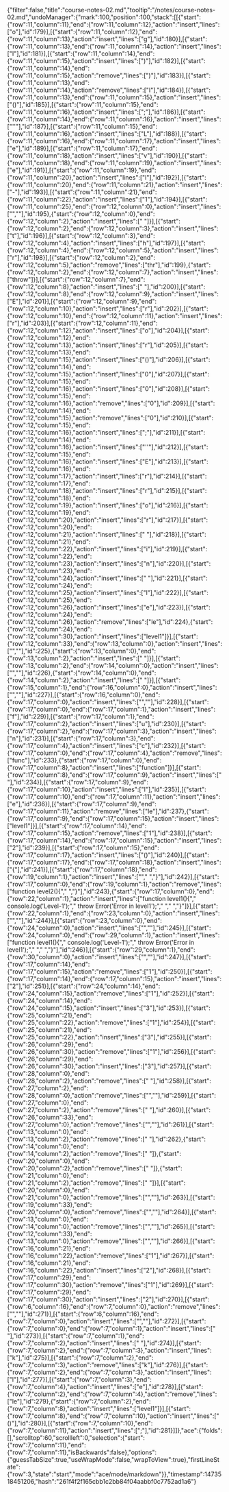 {"filter":false,"title":"course-notes-02.md","tooltip":"/notes/course-notes-02.md","undoManager":{"mark":100,"position":100,"stack":[[{"start":{"row":11,"column":11},"end":{"row":11,"column":12},"action":"insert","lines":["o"],"id":179}],[{"start":{"row":11,"column":12},"end":{"row":11,"column":13},"action":"insert","lines":["g"],"id":180}],[{"start":{"row":11,"column":13},"end":{"row":11,"column":14},"action":"insert","lines":["I"],"id":181}],[{"start":{"row":11,"column":14},"end":{"row":11,"column":15},"action":"insert","lines":[")"],"id":182}],[{"start":{"row":11,"column":14},"end":{"row":11,"column":15},"action":"remove","lines":[")"],"id":183}],[{"start":{"row":11,"column":13},"end":{"row":11,"column":14},"action":"remove","lines":["I"],"id":184}],[{"start":{"row":11,"column":13},"end":{"row":11,"column":15},"action":"insert","lines":["()"],"id":185}],[{"start":{"row":11,"column":15},"end":{"row":11,"column":16},"action":"insert","lines":[";"],"id":186}],[{"start":{"row":11,"column":14},"end":{"row":11,"column":16},"action":"insert","lines":["''"],"id":187}],[{"start":{"row":11,"column":15},"end":{"row":11,"column":16},"action":"insert","lines":["L"],"id":188}],[{"start":{"row":11,"column":16},"end":{"row":11,"column":17},"action":"insert","lines":["e"],"id":189}],[{"start":{"row":11,"column":17},"end":{"row":11,"column":18},"action":"insert","lines":["v"],"id":190}],[{"start":{"row":11,"column":18},"end":{"row":11,"column":19},"action":"insert","lines":["e"],"id":191}],[{"start":{"row":11,"column":19},"end":{"row":11,"column":20},"action":"insert","lines":["l"],"id":192}],[{"start":{"row":11,"column":20},"end":{"row":11,"column":21},"action":"insert","lines":["-"],"id":193}],[{"start":{"row":11,"column":21},"end":{"row":11,"column":22},"action":"insert","lines":["1"],"id":194}],[{"start":{"row":11,"column":25},"end":{"row":12,"column":0},"action":"insert","lines":["",""],"id":195},{"start":{"row":12,"column":0},"end":{"row":12,"column":2},"action":"insert","lines":["  "]}],[{"start":{"row":12,"column":2},"end":{"row":12,"column":3},"action":"insert","lines":["t"],"id":196}],[{"start":{"row":12,"column":3},"end":{"row":12,"column":4},"action":"insert","lines":["h"],"id":197}],[{"start":{"row":12,"column":4},"end":{"row":12,"column":5},"action":"insert","lines":["r"],"id":198}],[{"start":{"row":12,"column":2},"end":{"row":12,"column":5},"action":"remove","lines":["thr"],"id":199},{"start":{"row":12,"column":2},"end":{"row":12,"column":7},"action":"insert","lines":["throw"]}],[{"start":{"row":12,"column":7},"end":{"row":12,"column":8},"action":"insert","lines":[" "],"id":200}],[{"start":{"row":12,"column":8},"end":{"row":12,"column":9},"action":"insert","lines":["E"],"id":201}],[{"start":{"row":12,"column":9},"end":{"row":12,"column":10},"action":"insert","lines":["r"],"id":202}],[{"start":{"row":12,"column":10},"end":{"row":12,"column":11},"action":"insert","lines":["r"],"id":203}],[{"start":{"row":12,"column":11},"end":{"row":12,"column":12},"action":"insert","lines":["o"],"id":204}],[{"start":{"row":12,"column":12},"end":{"row":12,"column":13},"action":"insert","lines":["r"],"id":205}],[{"start":{"row":12,"column":13},"end":{"row":12,"column":15},"action":"insert","lines":["()"],"id":206}],[{"start":{"row":12,"column":14},"end":{"row":12,"column":15},"action":"insert","lines":["0"],"id":207}],[{"start":{"row":12,"column":15},"end":{"row":12,"column":16},"action":"insert","lines":["0"],"id":208}],[{"start":{"row":12,"column":15},"end":{"row":12,"column":16},"action":"remove","lines":["0"],"id":209}],[{"start":{"row":12,"column":14},"end":{"row":12,"column":15},"action":"remove","lines":["0"],"id":210}],[{"start":{"row":12,"column":15},"end":{"row":12,"column":16},"action":"insert","lines":[";"],"id":211}],[{"start":{"row":12,"column":14},"end":{"row":12,"column":16},"action":"insert","lines":["''"],"id":212}],[{"start":{"row":12,"column":15},"end":{"row":12,"column":16},"action":"insert","lines":["E"],"id":213}],[{"start":{"row":12,"column":16},"end":{"row":12,"column":17},"action":"insert","lines":["r"],"id":214}],[{"start":{"row":12,"column":17},"end":{"row":12,"column":18},"action":"insert","lines":["r"],"id":215}],[{"start":{"row":12,"column":18},"end":{"row":12,"column":19},"action":"insert","lines":["o"],"id":216}],[{"start":{"row":12,"column":19},"end":{"row":12,"column":20},"action":"insert","lines":["r"],"id":217}],[{"start":{"row":12,"column":20},"end":{"row":12,"column":21},"action":"insert","lines":[" "],"id":218}],[{"start":{"row":12,"column":21},"end":{"row":12,"column":22},"action":"insert","lines":["i"],"id":219}],[{"start":{"row":12,"column":22},"end":{"row":12,"column":23},"action":"insert","lines":["n"],"id":220}],[{"start":{"row":12,"column":23},"end":{"row":12,"column":24},"action":"insert","lines":[" "],"id":221}],[{"start":{"row":12,"column":24},"end":{"row":12,"column":25},"action":"insert","lines":["l"],"id":222}],[{"start":{"row":12,"column":25},"end":{"row":12,"column":26},"action":"insert","lines":["e"],"id":223}],[{"start":{"row":12,"column":24},"end":{"row":12,"column":26},"action":"remove","lines":["le"],"id":224},{"start":{"row":12,"column":24},"end":{"row":12,"column":30},"action":"insert","lines":["level1"]}],[{"start":{"row":12,"column":33},"end":{"row":13,"column":0},"action":"insert","lines":["",""],"id":225},{"start":{"row":13,"column":0},"end":{"row":13,"column":2},"action":"insert","lines":["  "]}],[{"start":{"row":13,"column":2},"end":{"row":14,"column":0},"action":"insert","lines":["",""],"id":226},{"start":{"row":14,"column":0},"end":{"row":14,"column":2},"action":"insert","lines":["  "]}],[{"start":{"row":15,"column":1},"end":{"row":16,"column":0},"action":"insert","lines":["",""],"id":227}],[{"start":{"row":16,"column":0},"end":{"row":17,"column":0},"action":"insert","lines":["",""],"id":228}],[{"start":{"row":17,"column":0},"end":{"row":17,"column":1},"action":"insert","lines":["f"],"id":229}],[{"start":{"row":17,"column":1},"end":{"row":17,"column":2},"action":"insert","lines":["u"],"id":230}],[{"start":{"row":17,"column":2},"end":{"row":17,"column":3},"action":"insert","lines":["n"],"id":231}],[{"start":{"row":17,"column":3},"end":{"row":17,"column":4},"action":"insert","lines":["c"],"id":232}],[{"start":{"row":17,"column":0},"end":{"row":17,"column":4},"action":"remove","lines":["func"],"id":233},{"start":{"row":17,"column":0},"end":{"row":17,"column":8},"action":"insert","lines":["function"]}],[{"start":{"row":17,"column":8},"end":{"row":17,"column":9},"action":"insert","lines":[" "],"id":234}],[{"start":{"row":17,"column":9},"end":{"row":17,"column":10},"action":"insert","lines":["l"],"id":235}],[{"start":{"row":17,"column":10},"end":{"row":17,"column":11},"action":"insert","lines":["e"],"id":236}],[{"start":{"row":17,"column":9},"end":{"row":17,"column":11},"action":"remove","lines":["le"],"id":237},{"start":{"row":17,"column":9},"end":{"row":17,"column":15},"action":"insert","lines":["level1"]}],[{"start":{"row":17,"column":14},"end":{"row":17,"column":15},"action":"remove","lines":["1"],"id":238}],[{"start":{"row":17,"column":14},"end":{"row":17,"column":15},"action":"insert","lines":["2"],"id":239}],[{"start":{"row":17,"column":15},"end":{"row":17,"column":17},"action":"insert","lines":["()"],"id":240}],[{"start":{"row":17,"column":17},"end":{"row":17,"column":18},"action":"insert","lines":["{"],"id":241}],[{"start":{"row":17,"column":18},"end":{"row":19,"column":1},"action":"insert","lines":["","  ","}"],"id":242}],[{"start":{"row":17,"column":0},"end":{"row":19,"column":1},"action":"remove","lines":["function level2(){","  ","}"],"id":243},{"start":{"row":17,"column":0},"end":{"row":22,"column":1},"action":"insert","lines":["function level1(){","  console.log('Level-1');","  throw Error('Error in level1');","  ","  ","}"]}],[{"start":{"row":22,"column":1},"end":{"row":23,"column":0},"action":"insert","lines":["",""],"id":244}],[{"start":{"row":23,"column":0},"end":{"row":24,"column":0},"action":"insert","lines":["",""],"id":245}],[{"start":{"row":24,"column":0},"end":{"row":29,"column":1},"action":"insert","lines":["function level1(){","  console.log('Level-1');","  throw Error('Error in level1');","  ","  ","}"],"id":246}],[{"start":{"row":29,"column":1},"end":{"row":30,"column":0},"action":"insert","lines":["",""],"id":247}],[{"start":{"row":17,"column":14},"end":{"row":17,"column":15},"action":"remove","lines":["1"],"id":250}],[{"start":{"row":17,"column":14},"end":{"row":17,"column":15},"action":"insert","lines":["2"],"id":251}],[{"start":{"row":24,"column":14},"end":{"row":24,"column":15},"action":"remove","lines":["1"],"id":252}],[{"start":{"row":24,"column":14},"end":{"row":24,"column":15},"action":"insert","lines":["3"],"id":253}],[{"start":{"row":25,"column":21},"end":{"row":25,"column":22},"action":"remove","lines":["1"],"id":254}],[{"start":{"row":25,"column":21},"end":{"row":25,"column":22},"action":"insert","lines":["3"],"id":255}],[{"start":{"row":26,"column":29},"end":{"row":26,"column":30},"action":"remove","lines":["1"],"id":256}],[{"start":{"row":26,"column":29},"end":{"row":26,"column":30},"action":"insert","lines":["3"],"id":257}],[{"start":{"row":28,"column":0},"end":{"row":28,"column":2},"action":"remove","lines":["  "],"id":258}],[{"start":{"row":27,"column":2},"end":{"row":28,"column":0},"action":"remove","lines":["",""],"id":259}],[{"start":{"row":27,"column":0},"end":{"row":27,"column":2},"action":"remove","lines":["  "],"id":260}],[{"start":{"row":26,"column":33},"end":{"row":27,"column":0},"action":"remove","lines":["",""],"id":261}],[{"start":{"row":13,"column":0},"end":{"row":13,"column":2},"action":"remove","lines":["  "],"id":262},{"start":{"row":14,"column":0},"end":{"row":14,"column":2},"action":"remove","lines":["  "]},{"start":{"row":20,"column":0},"end":{"row":20,"column":2},"action":"remove","lines":["  "]},{"start":{"row":21,"column":0},"end":{"row":21,"column":2},"action":"remove","lines":["  "]}],[{"start":{"row":20,"column":0},"end":{"row":21,"column":0},"action":"remove","lines":["",""],"id":263}],[{"start":{"row":19,"column":33},"end":{"row":20,"column":0},"action":"remove","lines":["",""],"id":264}],[{"start":{"row":13,"column":0},"end":{"row":14,"column":0},"action":"remove","lines":["",""],"id":265}],[{"start":{"row":12,"column":33},"end":{"row":13,"column":0},"action":"remove","lines":["",""],"id":266}],[{"start":{"row":16,"column":21},"end":{"row":16,"column":22},"action":"remove","lines":["1"],"id":267}],[{"start":{"row":16,"column":21},"end":{"row":16,"column":22},"action":"insert","lines":["2"],"id":268}],[{"start":{"row":17,"column":29},"end":{"row":17,"column":30},"action":"remove","lines":["1"],"id":269}],[{"start":{"row":17,"column":29},"end":{"row":17,"column":30},"action":"insert","lines":["2"],"id":270}],[{"start":{"row":6,"column":16},"end":{"row":7,"column":0},"action":"remove","lines":["",""],"id":271}],[{"start":{"row":6,"column":16},"end":{"row":7,"column":0},"action":"insert","lines":["",""],"id":272}],[{"start":{"row":7,"column":0},"end":{"row":7,"column":1},"action":"insert","lines":[" "],"id":273}],[{"start":{"row":7,"column":1},"end":{"row":7,"column":2},"action":"insert","lines":[" "],"id":274}],[{"start":{"row":7,"column":2},"end":{"row":7,"column":3},"action":"insert","lines":["k"],"id":275}],[{"start":{"row":7,"column":2},"end":{"row":7,"column":3},"action":"remove","lines":["k"],"id":276}],[{"start":{"row":7,"column":2},"end":{"row":7,"column":3},"action":"insert","lines":["l"],"id":277}],[{"start":{"row":7,"column":3},"end":{"row":7,"column":4},"action":"insert","lines":["e"],"id":278}],[{"start":{"row":7,"column":2},"end":{"row":7,"column":4},"action":"remove","lines":["le"],"id":279},{"start":{"row":7,"column":2},"end":{"row":7,"column":8},"action":"insert","lines":["level1"]}],[{"start":{"row":7,"column":8},"end":{"row":7,"column":10},"action":"insert","lines":["()"],"id":280}],[{"start":{"row":7,"column":10},"end":{"row":7,"column":11},"action":"insert","lines":[";"],"id":281}]]},"ace":{"folds":[],"scrolltop":60,"scrollleft":0,"selection":{"start":{"row":7,"column":11},"end":{"row":7,"column":11},"isBackwards":false},"options":{"guessTabSize":true,"useWrapMode":false,"wrapToView":true},"firstLineState":{"row":3,"state":"start","mode":"ace/mode/markdown"}},"timestamp":1473518451206,"hash":"261f4f2f165cbb1c2bb84f04aabbf0c7752ad1a6"}